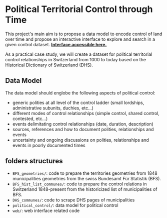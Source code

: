 # Political Territorial Control through Time

This project's main aim is to propose a data model to encode control of land over time and propose an interactive interface to explore and search in a given control dataset. <a href="https://dddpt-epfl-phd.github.io/territory-control-time/" target="_blank"><strong>Interface accessible here.</strong></a>

As a practical case study, we will create a dataset for political territorial control relationships in Switzerland from 1000 to today based on the Historical Dictionary of Switzerland (DHS).

## Data Model

The data model should englobe the following aspects of political control:
- generic polities at all level of the control ladder (small lordships, administrative subunits, duchies, etc...)
- different modes of control relationships (simple control, shared control, contested, etc...)
- events delimitating control relationships (date, duration, description)
- sources, references and how to document polities, relationships and events
- uncertainty and ongoing discussions on polities, relationships and events in poorly documented times

## folders structures

- `BFS_geometries/`: code to prepare the territories geometries from 1848 municipalities geometries from the swiss Bundesamt Für Statistik (BFS).
- `BFS_hist_list_communes/`: code to prepare the control relations in Switzerland 1848-present from the historicized list of municipalities of BFS.
- `DHS_communes/`: code to scrape DHS pages of municipalities
- `political_control/`: data model for political control
- `web/`: web interface related code
